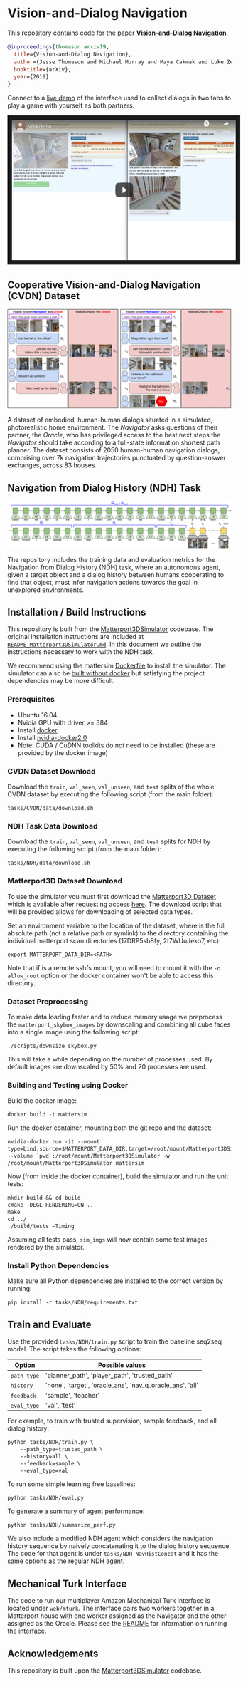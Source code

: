 # Vision-and-Dialog Navigation
This repository contains code for the paper [**Vision-and-Dialog Navigation**](https://arxiv.org/abs/1907.04957).

```bibtex
@inproceedings{thomason:arxiv19,
  title={Vision-and-Dialog Navigation},
  author={Jesse Thomason and Michael Murray and Maya Cakmak and Luke Zettlemoyer},
  booktitle={arXiv},
  year={2019}
}
```

Connect to a [live demo](https://cvdn.dev/) of the interface used to collect dialogs in two tabs to play a game with yourself as both partners.

<p align="center">
<a href="https://www.youtube.com/watch?v=_SCE9e2S-HI" target="_blank"><img src="teaser/demo_video.png" 
alt="Demonstration video" width="560" height="315" border="10"/></a>
</p>


## Cooperative Vision-and-Dialog Navigation (CVDN) Dataset

![Concept](teaser/full_demo-1.png)

A dataset of embodied, human-human dialogs situated in a simulated, photorealistic home environment.  The _Navigator_ asks questions of their partner, the _Oracle_, who has privileged access to the best next steps the _Navigator_ should take according to a full-state information shortest path planner. The dataset consists of 2050 human-human navigation dialogs, comprising over 7k navigation trajectories punctuated by question-answer exchanges, across 83 houses.


## Navigation from Dialog History (NDH) Task

![Model Illustration](teaser/model-1.png)

The repository includes the training data and evaluation metrics for the Navigation from Dialog History (NDH) task, where an autonomous agent, given a target object and a dialog history between humans cooperating to find that object, must infer navigation actions towards the goal in unexplored environments.

## Installation / Build Instructions

This repository is built from the [Matterport3DSimulator](https://github.com/peteanderson80/Matterport3DSimulator) codebase. The original installation instructions are included at [`README_Matterport3DSimulator.md`](README_Matterport3DSimulator.md). In this document we outline the instructions necessary to work with the NDH task.

We recommend using the mattersim [Dockerfile](Dockerfile) to install the simulator. The simulator can also be [built without docker](https://github.com/peteanderson80/Matterport3DSimulator#building-without-docker) but satisfying the project dependencies may be more difficult.

### Prerequisites

- Ubuntu 16.04
- Nvidia GPU with driver >= 384
- Install [docker](https://docs.docker.com/engine/installation/)
- Install [nvidia-docker2.0](https://github.com/nvidia/nvidia-docker/wiki/Installation-(version-2.0))
- Note: CUDA / CuDNN toolkits do not need to be installed (these are provided by the docker image)

### CVDN Dataset Download

Download the `train`, `val_seen`, `val_unseen`, and `test` splits of the whole CVDN dataset by executing the following script (from  the  main folder):
```
tasks/CVDN/data/download.sh
```

### NDH Task Data Download

Download the `train`, `val_seen`, `val_unseen`, and `test` splits for NDH by executing the following script (from the main folder):
```
tasks/NDH/data/download.sh
```


### Matterport3D Dataset Download

To use the simulator you must first download the [Matterport3D Dataset](https://niessner.github.io/Matterport/) which is available after requesting access [here](https://niessner.github.io/Matterport/). The download script that will be provided allows for downloading of selected data types. 

Set an environment variable to the location of the dataset, where <PATH> is the full absolute path (not a relative path or symlink) to the directory containing the individual matterport scan directories (17DRP5sb8fy, 2t7WUuJeko7, etc):
```
export MATTERPORT_DATA_DIR=<PATH>
```

Note that if <PATH> is a remote sshfs mount, you will need to mount it with the `-o allow_root` option or the docker container won't be able to access this directory. 

### Dataset Preprocessing

To make data loading faster and to reduce memory usage we preprocess the `matterport_skybox_images` by downscaling and combining all cube faces into a single image using the following script:
```
./scripts/downsize_skybox.py
```

This will take a while depending on the number of processes used. By default images are downscaled by 50% and 20 processes are used.

### Building and Testing using Docker

Build the docker image:
```
docker build -t mattersim .
```

Run the docker container, mounting both the git repo and the dataset:
```
nvidia-docker run -it --mount type=bind,source=$MATTERPORT_DATA_DIR,target=/root/mount/Matterport3DSimulator/data/v1/scans,readonly --volume `pwd`:/root/mount/Matterport3DSimulator -w /root/mount/Matterport3DSimulator mattersim
```

Now (from inside the docker container), build the simulator and run the unit tests:
```
mkdir build && cd build
cmake -DEGL_RENDERING=ON ..
make
cd ../
./build/tests ~Timing
```

Assuming all tests pass, `sim_imgs` will now contain some test images rendered by the simulator.

### Install Python Dependencies

Make sure all Python dependencies are installed to the correct version by running:
```
pip install -r tasks/NDH/requirements.txt
```


## Train and Evaluate
Use the provided `tasks/NDH/train.py` script to train the baseline seq2seq model. The script takes the following options:

| Option  | Possible values  |
|---|---|
| `path_type`  | 'planner_path', 'player_path', 'trusted_path'   |
| `history`  | 'none', 'target', 'oracle_ans', 'nav_q_oracle_ans', 'all'  |
| `feedback`  |  'sample', 'teacher' |
| `eval_type`  | 'val', 'test'  |


For example, to train with trusted supervision, sample feedback, and all dialog history:
```
python tasks/NDH/train.py \
    --path_type=trusted_path \
    --history=all \
    --feedback=sample \
    --eval_type=val
```

To run some simple learning free baselines:
```
python tasks/NDH/eval.py
```

To generate a summary of agent performance:
```
python tasks/NDH/summarize_perf.py
```

We also include a modified NDH agent which considers the navigation history sequence by naively concatenating it to the dialog history sequence. The code for that agent is under `tasks/NDH_NavHistConcat` and it has the same options as the regular NDH agent.

## Mechanical Turk Interface

The code to run our multiplayer Amazon Mechanical Turk interface is located under `web/mturk`. The interface pairs two workers together in a Matterport house with one worker assigned as the Navigator and the other assigned as the Oracle. Please see the [README](web/mturk/README.md) for information on running the interface.

## Acknowledgements

This repository is built upon the [Matterport3DSimulator](https://github.com/peteanderson80/Matterport3DSimulator) codebase.
